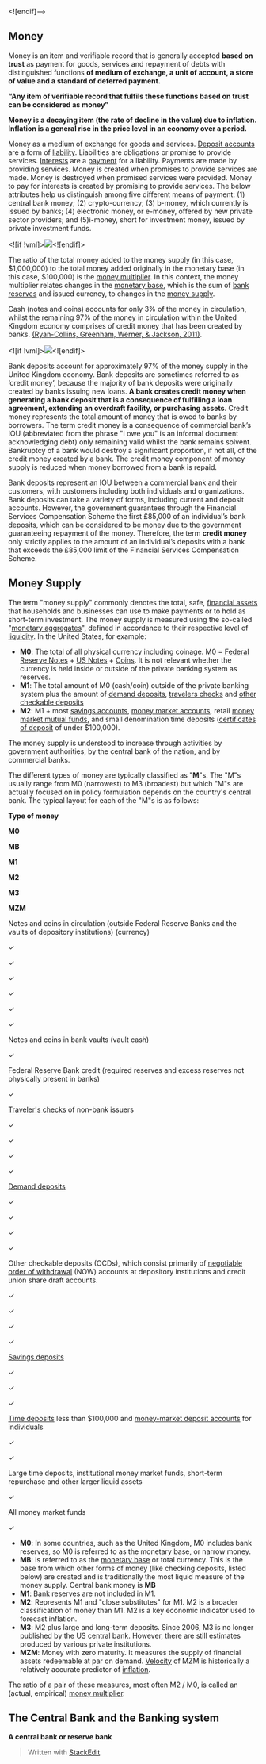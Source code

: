 <![endif]-->

## Money

Money is an item and verifiable record that is generally accepted **based on trust** as payment for goods, services and repayment of debts with distinguished functions **of medium of exchange, a unit of account, a store of value and a standard of deferred payment.**

**“Any item of verifiable record that fulfils these functions based on trust can be considered as money”**

**Money is a decaying item (the rate of decline in the value) due to inflation. Inflation is a general rise in the price level in an economy over a period.**

Money as a medium of exchange for goods and services. [Deposit accounts](https://en.wikipedia.org/wiki/Deposit_account "Deposit account") are a form of [liability](https://en.wikipedia.org/wiki/Liability_(financial_accounting) "Liability (financial accounting)"). Liabilities are obligations or promise to provide services. [Interests](https://en.wikipedia.org/wiki/Interest "Interest") are a [payment](https://en.wikipedia.org/wiki/Payment "Payment") for a liability. Payments are made by providing services. Money is created when promises to provide services are made. Money is destroyed when promised services were provided. Money to pay for interests is created by promising to provide services. The below attributes help us distinguish among five different means of payment: (1) central bank money; (2) crypto-currency; (3) b-money, which currently is issued by banks; (4) electronic money, or e-money, offered by new private sector providers; and (5)i-money, short for investment money, issued by private investment funds.

<![if !vml]>![](file:///C:/Users/Eray/AppData/Local/Temp/msohtmlclip1/01/clip_image002.png)<![endif]>

The ratio of the total money added to the money supply (in this case, $1,000,000) to the total money added originally in the monetary base (in this case, $100,000) is the [money multiplier](https://en.wikipedia.org/wiki/Money_multiplier "Money multiplier"). In this context, the money multiplier relates changes in the [monetary base](https://en.wikipedia.org/wiki/Monetary_base "Monetary base"), which is the sum of [bank reserves](https://en.wikipedia.org/wiki/Bank_reserves "Bank reserves") and issued currency, to changes in the [money supply](https://en.wikipedia.org/wiki/Money_supply "Money supply").

Cash (notes and coins) accounts for only 3% of the money in circulation, whilst the remaining 97% of the money in circulation within the United Kingdom economy comprises of credit money that has been created by banks. [(Ryan-Collins, Greenham, Werner, & Jackson, 2011)](https://www.economicsnetwork.ac.uk/archive/starkey_banking#ryancollins).

<![if !vml]>![](file:///C:/Users/Eray/AppData/Local/Temp/msohtmlclip1/01/clip_image004.png)<![endif]>

Bank deposits account for approximately 97% of the money supply in the United Kingdom economy. Bank deposits are sometimes referred to as ‘credit money’, because the majority of bank deposits were originally created by banks issuing new loans. **A bank creates credit money when generating a bank deposit that is a consequence of fulfilling a loan agreement, extending an overdraft facility, or purchasing assets**. Credit money represents the total amount of money that is owed to banks by borrowers. The term credit money is a consequence of commercial bank’s IOU (abbreviated from the phrase "I owe you" is an informal document acknowledging debt) only remaining valid whilst the bank remains solvent. Bankruptcy of a bank would destroy a significant proportion, if not all, of the credit money created by a bank. The credit money component of money supply is reduced when money borrowed from a bank is repaid.

Bank deposits represent an IOU between a commercial bank and their customers, with customers including both individuals and organizations. Bank deposits can take a variety of forms, including current and deposit accounts. However, the government guarantees through the Financial Services Compensation Scheme the first £85,000 of an individual’s bank deposits, which can be considered to be money due to the government guaranteeing repayment of the money. Therefore, the term **credit money** only strictly applies to the amount of an individual’s deposits with a bank that exceeds the £85,000 limit of the Financial Services Compensation Scheme.

## Money Supply

The term "money supply" commonly denotes the total, safe, [financial assets](https://en.wikipedia.org/wiki/Financial_asset "Financial asset") that households and businesses can use to make payments or to hold as short-term investment. The money supply is measured using the so-called "[monetary aggregates](https://en.wikipedia.org/wiki/Monetary_aggregates "Monetary aggregates")", defined in accordance to their respective level of [liquidity](https://en.wikipedia.org/wiki/Liquidity "Liquidity"). In the United States, for example:

-   **M0**: The total of all physical currency including coinage. M0 = [Federal Reserve Notes](https://en.wikipedia.org/wiki/Federal_Reserve_Note "Federal Reserve Note") + [US Notes](https://en.wikipedia.org/wiki/United_States_Note "United States Note") + [Coins](https://en.wikipedia.org/wiki/Coins_of_the_United_States_dollar "Coins of the United States dollar"). It is not relevant whether the currency is held inside or outside of the private banking system as reserves.
-   **M1**: The total amount of M0 (cash/coin) outside of the private banking system plus the amount of [demand deposits](https://en.wikipedia.org/wiki/Demand_deposit "Demand deposit"), [travelers checks](https://en.wikipedia.org/wiki/Traveler%27s_cheque "Traveler's cheque") and [other checkable deposits](https://en.wikipedia.org/wiki/Negotiable_Order_of_Withdrawal_account "Negotiable Order of Withdrawal account")
-   **M2**: M1 + most [savings accounts](https://en.wikipedia.org/wiki/Savings_account "Savings account"), [money market accounts](https://en.wikipedia.org/wiki/Money_market_account "Money market account"), retail [money market mutual funds](https://en.wikipedia.org/wiki/Money_market_fund "Money market fund"), and small denomination time deposits ([certificates of deposit](https://en.wikipedia.org/wiki/Certificate_of_deposit "Certificate of deposit") of under $100,000).

The money supply is understood to increase through activities by government authorities, by the central bank of the nation, and by commercial banks.

The different types of money are typically classified as "**M**"s. The "M"s usually range from M0 (narrowest) to M3 (broadest) but which "M"s are actually focused on in policy formulation depends on the country's central bank. The typical layout for each of the "M"s is as follows:

**Type of money**

**M0**

**MB**

**M1**

**M2**

**M3**

**MZM**

Notes and coins in circulation (outside Federal Reserve Banks and the vaults of depository institutions) (currency)

✓

✓

✓

✓

✓

✓

Notes and coins in bank vaults (vault cash)

✓

Federal Reserve Bank credit (required reserves and excess reserves not physically present in banks)

✓

[Traveler's checks](https://en.wikipedia.org/wiki/Traveler%27s_cheque "Traveler's cheque") of non-bank issuers

✓

✓

✓

✓

[Demand deposits](https://en.wikipedia.org/wiki/Demand_deposit "Demand deposit")

✓

✓

✓

✓

Other checkable deposits (OCDs), which consist primarily of [negotiable order of withdrawal](https://en.wikipedia.org/wiki/Negotiable_order_of_withdrawal_account "Negotiable order of withdrawal account") (NOW) accounts at depository institutions and credit union share draft accounts.

✓

✓

✓

✓

[Savings deposits](https://en.wikipedia.org/wiki/Savings_deposit "Savings deposit")

✓

✓

✓

[Time deposits](https://en.wikipedia.org/wiki/Time_deposits "Time deposits") less than $100,000 and [money-market deposit accounts](https://en.wikipedia.org/wiki/Money_market_account "Money market account") for individuals

✓

✓

Large time deposits, institutional money market funds, short-term repurchase and other larger liquid assets

✓

All money market funds

✓

-   **M0**: In some countries, such as the United Kingdom, M0 includes bank reserves, so M0 is referred to as the monetary base, or narrow money.
-   **MB**: is referred to as the [monetary base](https://en.wikipedia.org/wiki/Monetary_base "Monetary base") or total currency. This is the base from which other forms of money (like checking deposits, listed below) are created and is traditionally the most liquid measure of the money supply. Central bank money is **MB**
-   **M1**: Bank reserves are not included in M1.
-   **M2**: Represents M1 and "close substitutes" for M1. M2 is a broader classification of money than M1. M2 is a key economic indicator used to forecast inflation.
-   **M3**: M2 plus large and long-term deposits. Since 2006, M3 is no longer published by the US central bank. However, there are still estimates produced by various private institutions.
-   **MZM**: Money with zero maturity. It measures the supply of financial assets redeemable at par on demand. [Velocity](https://en.wikipedia.org/wiki/Velocity_of_money "Velocity of money") of MZM is historically a relatively accurate predictor of [inflation](https://en.wikipedia.org/wiki/Inflation "Inflation").

The ratio of a pair of these measures, most often M2 / M0, is called an (actual, empirical) [money multiplier](https://en.wikipedia.org/wiki/Money_multiplier "Money multiplier").

## The Central Bank and the Banking system

**A central bank or reserve bank**


> Written with [StackEdit](https://stackedit.io/).
<!--stackedit_data:
eyJoaXN0b3J5IjpbLTEwMjk3NjY4MTBdfQ==
-->